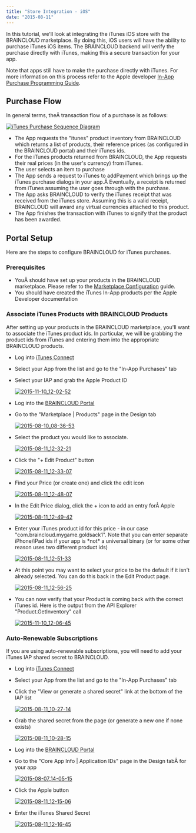 ```yaml
---
title: "Store Integration - iOS"
date: "2015-08-11"
---
```


In this tutorial, we'll look at integrating the iTunes iOS store with the BRAINCLOUD marketplace. By doing this, iOS users will have the ability to purchase iTunes iOS items. The BRAINCLOUD backend will verify the purchase directly with iTunes, making this a secure transaction for your app.

Note that apps still have to make the purchase directly with iTunes. For more information on this process refer to the Apple developer [In-App Purchase Programming Guide](https://developer.apple.com/library/ios/documentation/NetworkingInternet/Conceptual/StoreKitGuide/Introduction.html).

## Purchase Flow

In general terms, theÂ transaction flow of a purchase is as follows:

[![iTunes Purchase Sequence Diagram](images/iTunes-Purchase-Sequence-Diagram1.jpg)](images/iTunes-Purchase-Sequence-Diagram1.jpg)

- The App requests the "itunes" product inventory from BRAINCLOUD which returns a list of products, their reference prices (as configured in the BRAINCLOUD portal) and their iTunes ids.
- For the iTunes products returned from BRAINCLOUD, the App requests their real prices (in the user's currency) from iTunes.
- The user selects an item to purchase
- The App sends a request to iTunes to addPayment which brings up the iTunes purchase dialogs in your app.Â Eventually, a receipt is returned from iTunes assuming the user goes through with the purchase.
- The App asks BRAINCLOUD to verify the iTunes receipt that was received from the iTunes store. Assuming this is a valid receipt, BRAINCLOUD will award any virtual currencies attached to this product.
- The App finishes the transaction with iTunes to signify that the product has been awarded.

## Portal Setup

Here are the steps to configure BRAINCLOUD for iTunes purchases.

### Prerequisites

- YouÂ should have set up your products in the BRAINCLOUD marketplace. Please refer to the [Marketplace Configuration](/learn/portal-tutorials/marketplace-configuration/) guide.
- You should have created the iTunes In-App products per the Apple Developer documentation

### Associate iTunes Products with BRAINCLOUD Products

After setting up your products in the BRAINCLOUD marketplace, you'll want to associate the iTunes product ids. In particular, we will be grabbing the product ids from iTunes and entering them into the appropriate BRAINCLOUD products.

- Log into [iTunes Connect](https://itunesconnect.apple.com/)
- Select your App from the list and go to the "In-App Purchases" tab
- Select your IAP and grab the Apple Product ID  
    
    [![2015-11-10_12-02-52](images/2015-11-10_12-02-52.png)](images/2015-11-10_12-02-52.png)
    
- Log into the [BRAINCLOUD Portal](https://portal.braincloudservers.com/)
- Go to the "Marketplace | Products" page in the Design tab  
    
    [![2015-08-10_08-36-53](images/2015-08-10_08-36-53.png)](images/2015-08-10_08-36-53.png)
    
- Select the product you would like to associate.  
    
    [![2015-08-11_12-32-21](images/2015-08-11_12-32-21.png)](images/2015-08-11_12-32-21.png)
    
- Click the "+ Edit Product" button  
    
    [![2015-08-11_12-33-07](images/2015-08-11_12-33-07.png)](images/2015-08-11_12-33-07.png)
    
- Find your Price (or create one) and click the edit icon  
    
    [![2015-08-11_12-48-07](images/2015-08-11_12-48-07.png)](images/2015-08-11_12-48-07.png)
    
- In the Edit Price dialog, click the + icon to add an entry forÂ Apple  
    
    [![2015-08-11_12-49-42](images/2015-08-11_12-49-42.png)](images/2015-08-11_12-49-42.png)
    
- Enter your iTunes product id for this price - in our case "com.braincloud.mygame.goldsack1". Note that you can enter separate iPhone/iPad ids if your app is \*not\* a universal binary (or for some other reason uses two different product ids)  
    
    [![2015-08-11_12-51-33](images/2015-08-11_12-51-33.png)](images/2015-08-11_12-51-33.png)
    
- At this point you may want to select your price to be the default if it isn't already selected. You can do this back in the Edit Product page.  
    
    [![2015-08-11_12-56-25](images/2015-08-11_12-56-25.png)](images/2015-08-11_12-56-25.png)
    
- You can now verify that your Product is coming back with the correct iTunes id. Here is the output from the API Explorer "Product.GetInventory" call  
    
    [![2015-11-10_12-06-45](images/2015-11-10_12-06-45.png)](images/2015-11-10_12-06-45.png)
    

### Auto-Renewable Subscriptions

If you are using auto-renewable subscriptions, you will need to add your iTunes IAP shared secret to BRAINCLOUD.

- Log into [iTunes Connect](https://itunesconnect.apple.com/)
- Select your App from the list and go to the "In-App Purchases" tab
- Click the "View or generate a shared secret" link at the bottom of the IAP list  
    
    [![2015-08-11_10-27-14](images/2015-08-11_10-27-14.png)](images/2015-08-11_10-27-14.png)
    
- Grab the shared secret from the page (or generate a new one if none exists)  
    
    [![2015-08-11_10-28-15](images/2015-08-11_10-28-151.png)](images/2015-08-11_10-28-151.png)
    
- Log into the [BRAINCLOUD Portal](https://portal.braincloudservers.com/)
- Go to the "Core App Info | Application IDs" page in the Design tabÂ for your app  
    
    [![2015-08-07_14-05-15](images/2015-08-07_14-05-15.png)](images/2015-08-07_14-05-15.png)
    
- Click the Apple button  
    
    [![2015-08-11_12-15-06](images/2015-08-11_12-15-061.png)](images/2015-08-11_12-15-061.png)
    
- Enter the iTunes Shared Secret  
    
    [![2015-08-11_12-16-45](images/2015-08-11_12-16-45.png)](images/2015-08-11_12-16-45.png)
